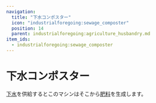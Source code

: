 ```yaml
---
navigation:
  title: "下水コンポスター"
  icon: "industrialforegoing:sewage_composter"
  position: 14
  parent: industrialforegoing:agriculture_husbandry.md
item_ids:
  - industrialforegoing:sewage_composter
---
```


# 下水コンポスター

[下水](./sewage.md)を供給するとこのマシンはそこから[肥料](./fertilizer.md)を生成します。



<Recipe id="industrialforegoing:sewage_composter" />

